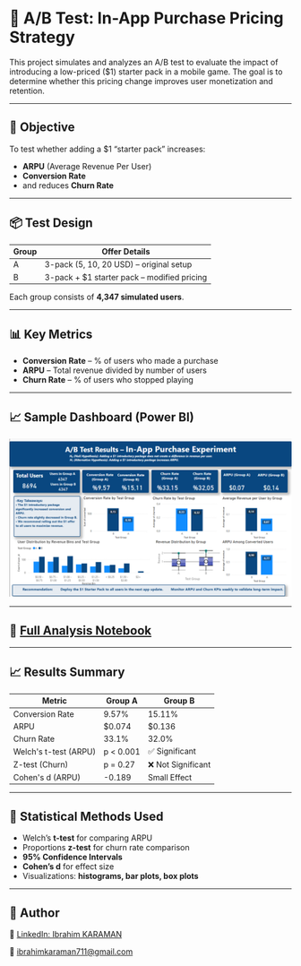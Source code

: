 # 🧪 A/B Test: In-App Purchase Pricing Strategy

This project simulates and analyzes an A/B test to evaluate the impact of introducing a low-priced ($1) starter pack in a mobile game. The goal is to determine whether this pricing change improves user monetization and retention.

---

## 🎯 Objective

To test whether adding a $1 “starter pack” increases:
- **ARPU** (Average Revenue Per User)
- **Conversion Rate**
- and reduces **Churn Rate**

---

## 📦 Test Design

| Group | Offer Details                                  |
|-------|------------------------------------------------|
| A     | 3-pack (5, 10, 20 USD) – original setup         |
| B     | 3-pack + $1 starter pack – modified pricing     |

Each group consists of **4,347 simulated users**.

---

## 📊 Key Metrics

- **Conversion Rate** – % of users who made a purchase  
- **ARPU** – Total revenue divided by number of users  
- **Churn Rate** – % of users who stopped playing

---

## 📈 Sample Dashboard (Power BI)
![Dashboard Screenshot](https://github.com/ikara35/A-B-Test-In-App-Purchase-Pricing-Strategy/blob/main/DashboardABtest.png)

---

## 📓 [Full Analysis Notebook](https://github.com/ikara35/A-B-Test-In-App-Purchase-Pricing-Strategy/blob/main/ABtestInAppPurchasePricingStrategy.ipynb)

---

## 📈 Results Summary

| Metric            | Group A     | Group B     |
|-------------------|-------------|-------------|
| Conversion Rate   | 9.57%       | 15.11%      |
| ARPU              | $0.074      | $0.136      |
| Churn Rate        | 33.1%       | 32.0%       |
| Welch's t-test (ARPU) | p < 0.001 | ✅ Significant |
| Z-test (Churn)    | p = 0.27    | ❌ Not Significant |
| Cohen's d (ARPU)  | -0.189      | Small Effect |

---

## 🧮 Statistical Methods Used

- Welch’s **t-test** for comparing ARPU  
- Proportions **z-test** for churn rate comparison  
- **95% Confidence Intervals**  
- **Cohen’s d** for effect size  
- Visualizations: **histograms, bar plots, box plots**

---
## 👤 Author
📎 [LinkedIn: Ibrahim KARAMAN](https://www.linkedin.com/in/ibrahim-karaman-data-analyst/)

📧 ibrahimkaraman711@gmail.com
